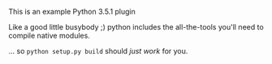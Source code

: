 This is an example Python 3.5.1 plugin

Like a good little busybody ;) python includes the all-the-tools you'll need to compile native modules.

... so `python setup.py build` should *just work* for you.
